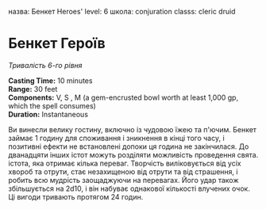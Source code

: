 назва: Бенкет Heroes' level: 6 школа: conjuration classs: cleric druid

# Бенкет Героїв
_Тривалість 6-го рівня_

**Casting Time:** 10 minutes    
**Range:** 30 feet    
**Components:** V, S , M (a gem-encrusted bowl worth at least 1,000 gp, which the spell consumes)    
**Duration:** Instantaneous

Ви винесли велику гостину, включно із чудовою їжею та п'ючим. Бенкет займає 1 годину для споживання і зникнення в кінці того часу, і позитивні ефекти не встановлені допоки ця година не закінчилася. До дванадцяти інших істот можуть розділяти можливість проведення свята.    
істота, яка отримає кілька переваг. Творчість виліковується від усіх хвороб та отрути, стає незахищеною від отрути та від страшення, і робить всю мудрість заощаджуючи на перевагах. Його удар також збільшується на 2d10, і він набуває однакової кількості влучених очок. Ці вигоди тривають протягом 24 годин. 